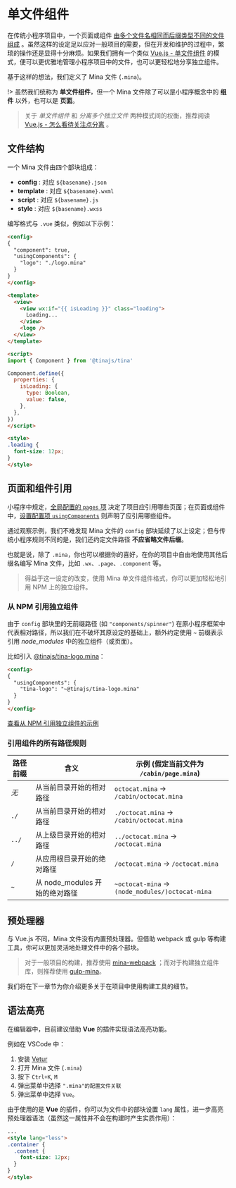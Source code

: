 # 单文件组件
在传统小程序项目中，一个页面或组件 [由多个文件名相同而后缀类型不同的文件组成](https://mp.weixin.qq.com/debug/wxadoc/dev/framework/config.html#pages) 。虽然这样的设定足以应对一般项目的需要，但在开发和维护的过程中，繁琐的操作还是显得十分麻烦。如果我们拥有一个类似 [Vue.js - 单文件组件](https://cn.vuejs.org/v2/guide/single-file-components.html) 的模式，便可以更优雅地管理小程序项目中的文件，也可以更轻松地分享独立组件。

基于这样的想法，我们定义了 Mina 文件 (``.mina``)。

!> 虽然我们统称为 **单文件组件**，但一个 Mina 文件除了可以是小程序概念中的 **组件** 以外，也可以是 **页面**。

> 关于 *单文件组件* 和 *分离多个独立文件* 两种模式间的权衡，推荐阅读 [Vue.js - 怎么看待关注点分离](https://cn.vuejs.org/v2/guide/single-file-components.html#怎么看待关注点分离？) 。


## 文件结构
一个 Mina 文件由四个部块组成：

- **config** : 对应 ``${basename}.json``
- **template** : 对应 ``${basename}.wxml``
- **script** : 对应 ``${basename}.js``
- **style** : 对应 ``${basename}.wxss``

编写格式与 ``.vue`` 类似，例如以下示例：
```html
<config>
{
  "component": true,
  "usingComponents": {
    "logo": "./logo.mina"
  }
}
</config>

<template>
  <view>
    <view wx:if="{{ isLoading }}" class="loading">
      Loading...
    </view>
    <logo />
  </view>
</template>

<script>
import { Component } from '@tinajs/tina'

Component.define({
  properties: {
    isLoading: {
      type: Boolean,
      value: false,
    },
  },
})
</script>

<style>
.loading {
  font-size: 12px;
}
</style>
```

## 页面和组件引用
小程序中规定，[全局配置的 ``pages`` 项](https://mp.weixin.qq.com/debug/wxadoc/dev/framework/config.html#pages) 决定了项目应引用哪些页面；在页面或组件中，[设置配置项 ``usingComponents``](https://mp.weixin.qq.com/debug/wxadoc/dev/framework/custom-component/#使用自定义组件) 则声明了应引用哪些组件。

通过观察示例，我们不难发现 Mina 文件的 ``config`` 部块延续了以上设定；但与传统小程序规则不同的是，我们还约定文件路径 **不应省略文件后缀**。

也就是说，除了 ``.mina``，你也可以根据你的喜好，在你的项目中自由地使用其他后缀名编写 Mina 文件，比如 ``.wx``、``.page``、``.component`` 等。

> 得益于这一设定的改变，使用 Mina 单文件组件格式，你可以更加轻松地引用 NPM 上的独立组件。

### 从 NPM 引用独立组件
由于 ``config`` 部块里的无前缀路径 (如 ``"components/spinner"``) 在原小程序框架中代表相对路径，所以我们在不破坏其原设定的基础上，额外约定使用 ``~`` 前缀表示引用 *node_modules* 中的独立组件（或页面）。

比如引入 [@tinajs/tina-logo.mina](https://www.npmjs.com/package/@tinajs/tina-logo.mina)：

```html
<config>
{
  "usingComponents": {
    "tina-logo": "~@tinajs/tina-logo.mina"
  }
}
</config>
```

[查看从 NPM 引用独立组件的示例](https://github.com/tinajs/tina-examples/tree/master/packages/counter)

### 引用组件的所有路径规则
| 路径前缀 |              含义              |      示例 (假定当前文件为 ``/cabin/page.mina``)      |
| -------- | ------------------------------ | ---------------------------------------------------- |
| *无*     | 从当前目录开始的相对路径       | ``octocat.mina`` -> ``/cabin/octocat.mina``          |
| ``./``   | 从当前目录开始的相对路径       | ``./octocat.mina`` -> ``/cabin/octocat.mina``        |
| ``../``  | 从上级目录开始的相对路径       | ``../octocat.mina`` -> ``/octocat.mina``             |
| ``/``    | 从应用根目录开始的绝对路径     | ``/octocat.mina`` -> ``/octocat.mina``               |
| ``~``    | 从 node_modules 开始的绝对路径 | ``~octocat-mina`` -> ``(node_modules/)octocat-mina`` |

## 预处理器
与 Vue.js 不同，Mina 文件没有内置预处理器。但借助 webpack 或 gulp 等构建工具，你可以更加灵活地处理文件中的各个部块。

> 对于一般项目的构建，推荐使用 [mina-webpack](https://github.com/tinajs/mina-webpack) ；而对于构建独立组件库，则推荐使用 [gulp-mina](https://github.com/tinajs/gulp-mina)。

我们将在下一章节为你介绍更多关于在项目中使用构建工具的细节。

## 语法高亮
在编辑器中，目前建议借助 **Vue** 的插件实现语法高亮功能。

例如在 VSCode 中：
1. 安装 [Vetur](https://marketplace.visualstudio.com/items?itemName=octref.vetur)
2. 打开 Mina 文件 (``.mina``)
3. 按下 ``Ctrl+K``, ``M``
4. 弹出菜单中选择 ``".mina"的配置文件关联``
5. 弹出菜单中选择 ``Vue``。

由于使用的是 **Vue** 的插件，你可以为文件中的部块设置 ``lang`` 属性，进一步高亮预处理器语法（虽然这一属性并不会在构建时产生实质作用）：

```html
...
<style lang="less">
.container {
  .content {
    font-size: 12px;
  }
}
</style>
```
